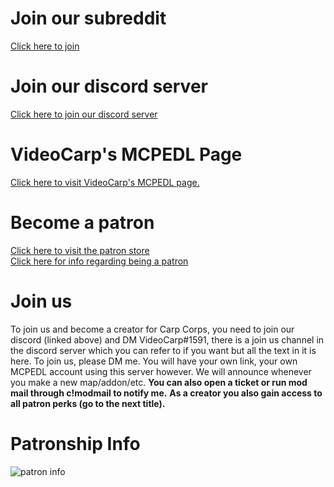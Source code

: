 # Join our subreddit
   [Click here to join](https://reddit.com/r/CarpCorps)<br />
# Join our discord server
[Click here to join our discord server](https://discord.gg/GhHbMvb)<br />
# VideoCarp's MCPEDL Page
[Click here to visit VideoCarp's MCPEDL page.](https://mcpedl.com/user/VideoCarp1)<br />
# Become a patron
[Click here to visit the patron store](https://donatebot.io/checkout/649140930934210560)<br />
[Click here for info regarding being a patron](https://github.com/VideoCarp/carpcorps#patronship-info)
# Join us
To join us and become a creator for Carp Corps, you need to join our discord (linked above) and DM VideoCarp#1591,
there is a join us channel in the discord server which you can refer to if you want but all the text in it is here.
To join us, please DM me. You will have your own link, your own MCPEDL account using this server however. 
We will announce whenever you make a new map/addon/etc. 
**You can also open a ticket or run mod mail through c!modmail to notify me.**
**As a creator you also gain access to all patron perks (go to the next title).**
# Patronship Info
![patron info](https://media.discordapp.net/attachments/650142879007768576/719045928883060786/image0.png)
